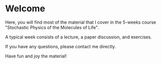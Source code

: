Welcome
============================
Here, you will find most of the material that I cover in the 5-weeks course "Stochastic Physics of the Molecules of Life".

A typical week consists of a lecture, a paper discussion, and exercises. 

If you have any questions, please contact me directly.

Have fun and joy the material!